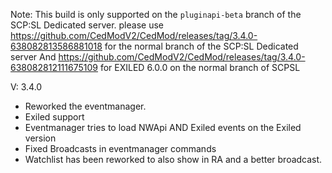Note: This build is only supported on the `pluginapi-beta` branch of the SCP:SL Dedicated server. please use
https://github.com/CedModV2/CedMod/releases/tag/3.4.0-638082813586881018 for the normal branch of the SCP:SL Dedicated server
And https://github.com/CedModV2/CedMod/releases/tag/3.4.0-638082812111675109 for EXILED 6.0.0 on the normal branch of SCPSL 

V: 3.4.0
 - Reworked the eventmanager.
 - Exiled support
 - Eventmanager tries to load NWApi AND Exiled events on the Exiled version
 - Fixed Broadcasts in eventmanager commands
 - Watchlist has been reworked to also show in RA and a better broadcast.
